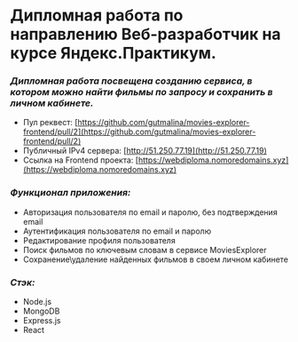 # Дипломная работа по направлению Веб-разработчик на курсе Яндекс.Практикум. 

### ***Дипломная работа посвещена созданию сервиса, в котором можно найти фильмы по запросу и сохранить в личном кабинете.***

* Пул реквест: [https://github.com/gutmalina/movies-explorer-frontend/pull/2](https://github.com/gutmalina/movies-explorer-frontend/pull/2)
* Публичный IPv4 сервера: [http://51.250.77.19](http://51.250.77.19)
* Ссылка на Frontend проекта: [https://webdiploma.nomoredomains.xyz](https://webdiploma.nomoredomains.xyz)

### ***Функционал приложения:***
* Авторизация пользователя по email и паролю, без подтверждения email
* Аутентификация пользователя по email и паролю
* Редактирование профиля пользователя
* Поиск фильмов по ключевым словам в сервисе MoviesExplorer
* Сохранение\удаление найденных фильмов в своем личном кабинете

### ***Стэк:***
* Node.js
* MongoDB
* Express.js
* React